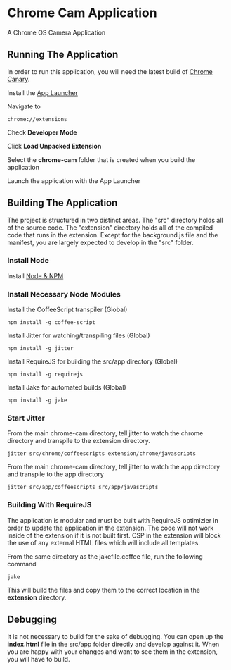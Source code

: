 # Chrome Cam Application
A Chrome OS Camera Application

## Running The Application
In order to run this application, you will need the latest build of [Chrome Canary](https://tools.google.com/dlpage/chromesxs/ "Google Chrome - Get a fast new browser. For PC, Mac, and Linux").

Install the [App Launcher](https://chrome.google.com/webstore/detail/odmpalfplhaahlgnkkonchfhpegdcgjm "Chrome Web Store - App Launcher")

Navigate to 

    chrome://extensions

Check **Developer Mode**

Click **Load Unpacked Extension**

Select the **chrome-cam** folder that is created when you build the application

Launch the application with the App Launcher 

## Building The Application

The project is structured in two distinct areas.  The "src" directory holds all of the source code.  The "extension" directory holds all of the compiled code that runs in the extension.  Except for the background.js file and the manifest, you are largely expected to develop in the "src" folder.

### Install Node

Install [Node & NPM](http://nodejs.org/ "node.js")

### Install Necessary Node Modules

Install the CoffeeScript transpiler (Global)
	
	npm install -g coffee-script

Install Jitter for watching/transpiling files (Global)
	
	npm install -g jitter

Install RequireJS for building the src/app directory (Global)
	
	npm install -g requirejs

Install Jake for automated builds (Global)
	
	npm install -g jake

### Start Jitter

From the main chrome-cam directory, tell jitter to watch the chrome directory and transpile to the extension directory.
	
	jitter src/chrome/coffeescripts extension/chrome/javascripts

From the main chrome-cam directory, tell jitter to watch the app directory and transpile to the app directory
	
	jitter src/app/coffeescripts src/app/javascripts

### Building With RequireJS
The application is modular and must be built with RequireJS optimizier in order to update the application in the extension.  The code will not work inside of the extension if it is not built first.  CSP in the extension will block the use of any external HTML files which will include all templates.

From the same directory as the jakefile.coffee file, run the following command
	
	jake

This will build the files and copy them to the correct location in the **extension** directory.

## Debugging
It is not necessary to build for the sake of debugging.  You can open up the **index.html** file in the src/app folder directly and develop against it.  When you are happy with your changes and want to see them in the extension, you will have to build.